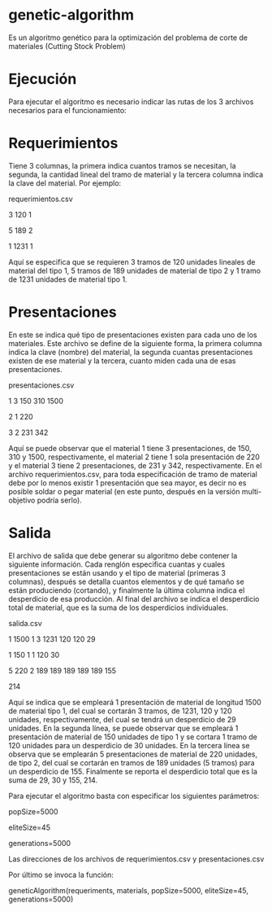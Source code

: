 # genetic-algorithm
Es un algoritmo genético para la optimización del problema de corte de materiales (Cutting Stock Problem)

# Ejecución
Para ejecutar el algoritmo es necesario indicar las rutas de los 3 archivos necesarios para el funcionamiento:

# Requerimientos
Tiene 3 columnas, la primera indica cuantos tramos se necesitan, la segunda, la cantidad lineal del tramo
de material y la tercera columna indica la clave del material. Por ejemplo:

requerimientos.csv

3 120 1

5 189 2

1 1231 1

Aquí se especifica que se requieren 3 tramos de 120 unidades lineales de material del tipo 1, 5 tramos de
189 unidades de material de tipo 2 y 1 tramo de 1231 unidades de material tipo 1.

# Presentaciones
En este se indica qué tipo de presentaciones existen para cada uno de los materiales. Este archivo se define de la siguiente forma, la primera columna indica la clave (nombre) del material, la segunda cuantas presentaciones existen de ese material y la tercera, cuanto miden cada una de esas presentaciones.

presentaciones.csv

1 3 150 310 1500

2 1 220

3 2 231 342

Aquí se puede observar que el material 1 tiene 3 presentaciones, de 150, 310 y 1500, respectivamente, el
material 2 tiene 1 sola presentación de 220 y el material 3 tiene 2 presentaciones, de 231 y 342,
respectivamente. En el archivo requerimientos.csv, para toda especificación de tramo de material debe por lo menos
existir 1 presentación que sea mayor, es decir no es posible soldar o pegar material (en este punto,
después en la versión multi-objetivo podría serlo).

# Salida

El archivo de salida que debe generar su algoritmo debe contener la siguiente información. Cada renglón
especifica cuantas y cuales presentaciones se están usando y el tipo de material (primeras 3 columnas),
después se detalla cuantos elementos y de qué tamaño se están produciendo (cortando), y finalmente la
última columna indica el desperdicio de esa producción. Al final del archivo se indica el desperdicio total
de material, que es la suma de los desperdicios individuales.

salida.csv

1 1500 1 3 1231 120 120 29

1 150 1 1 120 30

5 220 2 189 189 189 189 189 155

214

Aquí se indica que se empleará 1 presentación de material de longitud 1500 de material tipo 1, del cual
se cortarán 3 tramos, de 1231, 120 y 120 unidades, respectivamente, del cual se tendrá un desperdicio
de 29 unidades.
En la segunda línea, se puede observar que se empleará 1 presentación de material de 150 unidades de
tipo 1 y se cortara 1 tramo de 120 unidades para un desperdicio de 30 unidades.
En la tercera línea se observa que se emplearán 5 presentaciones de material de 220 unidades, de tipo
2, del cual se cortarán en tramos de 189 unidades (5 tramos) para un desperdicio de 155.
Finalmente se reporta el desperdicio total que es la suma de 29, 30 y 155, 214.


Para ejecutar el algoritmo basta con especificar los siguientes parámetros:

popSize=5000 

eliteSize=45

generations=5000

Las direcciones de los archivos de requerimientos.csv y presentaciones.csv

Por último se invoca la función:

geneticAlgorithm(requeriments, materials, popSize=5000, eliteSize=45, generations=5000)



